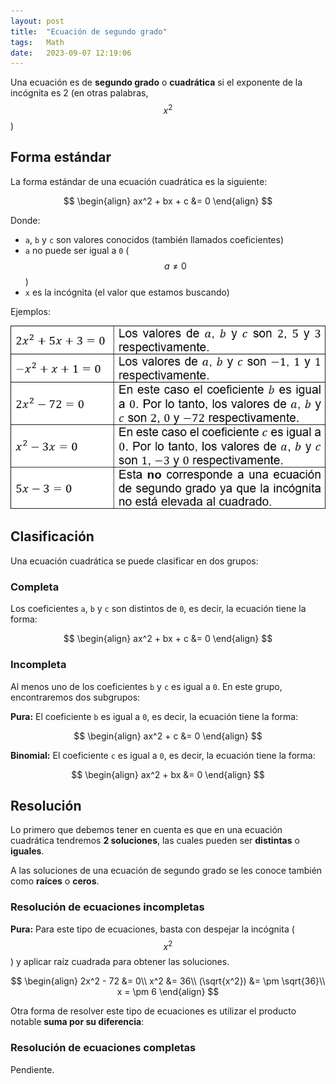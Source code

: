 ```yaml
---
layout: post
title:  "Ecuación de segundo grado"
tags:   Math
date:   2023-09-07 12:19:06
---
```


Una ecuación es de **segundo grado** o **cuadrática** si el exponente de la incógnita es 2 (en otras palabras, $$x^2$$)

## Forma estándar

La forma estándar de una ecuación cuadrática es la siguiente:

$$
\begin{align}
ax^2 + bx + c &= 0
\end{align}
$$

Donde:
* `a`, `b` y `c` son valores conocidos (también llamados coeficientes)
* `a` no puede ser igual a `0` ($$a \neq 0$$)
* `x` es la incógnita (el valor que estamos buscando)

Ejemplos:

![Ejemplos ecuación cuadrática](/assets/img/EjemplosEcuacionCuadratica.png)

## Clasificación

Una ecuación cuadrática se puede clasificar en dos grupos:

### **Completa**

Los coeficientes `a`, `b` y `c` son distintos de `0`, es decir, la ecuación tiene la forma:

$$
\begin{align}
ax^2 + bx + c &= 0
\end{align}
$$

### **Incompleta**

Al menos uno de los coeficientes `b` y `c` es igual a `0`. En este grupo, encontraremos dos subgrupos:

**Pura:** El coeficiente `b` es igual a `0`, es decir, la ecuación tiene la forma:

$$
\begin{align}
ax^2 + c &= 0
\end{align}
$$

**Binomial:** El coeficiente `c` es igual a `0`, es decir, la ecuación tiene la forma:

$$
\begin{align}
ax^2 + bx &= 0
\end{align}
$$

## Resolución

Lo primero que debemos tener en cuenta es que en una ecuación cuadrática tendremos **2 soluciones**, las cuales pueden ser **distintas** o **iguales**.

A las soluciones de una ecuación de segundo grado se les conoce también como **raíces** o **ceros**.

### **Resolución de ecuaciones incompletas**

**Pura:** Para este tipo de ecuaciones, basta con despejar la incógnita ($$x^2$$) y aplicar raíz cuadrada para obtener las soluciones.

$$
\begin{align}
2x^2 - 72 &= 0\\
x^2 &= 36\\
(\sqrt{x^2}) &= \pm \sqrt{36}\\
x = \pm 6
\end{align}
$$

Otra forma de resolver este tipo de ecuaciones es utilizar el producto notable **suma por su diferencia**:

### **Resolución de ecuaciones completas**

Pendiente.
